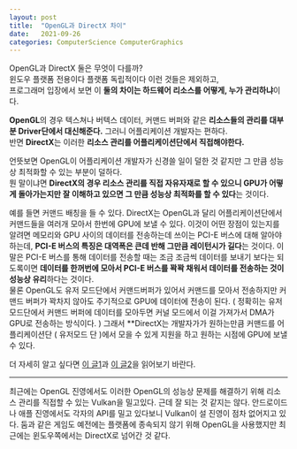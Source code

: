 ```yaml
---
layout: post
title:  "OpenGL과 DirectX 차이"
date:   2021-09-26
categories: ComputerScience ComputerGraphics
---
```


OpenGL과 DirectX 둘은 무엇이 다를까?           
윈도우 플랫폼 전용이다 플랫폼 독립적이다 이런 것들은 제외하고,          
프로그래머 입장에서 보면 이 **둘의 차이는 하드웨어 리소스를 어떻게, 누가 관리하냐**이다.        

**OpenGL**의 경우 텍스쳐나 버텍스 데이터, 커맨드 버퍼와 같은 **리소스들의 관리를 대부분 Driver단에서 대신해준다.** 그러니 어플리케이션 개발자는 편하다.          
반면 **DirectX**는 이러한 **리소스 관리를 어플리케이션단에서 직접해야한다.**                  

언뜻보면 OpenGL이 어플리케이션 개발자가 신경쓸 일이 덜한 것 같지만 그 만큼 성능상 최적화할 수 있는 부분이 덜하다.         
뭔 말이냐면 **DirectX의 경우 리소스 관리를 직접 자유자재로 할 수 있으니 GPU가 어떻게 돌아가는지만 잘 이해하고 있으면 그 만큼 성능상 최적화를 할 수 있다**는 것이다.         

예를 들면 커맨드 배칭을 들 수 있다. DirectX는 OpenGL과 달리 어플리케이션단에서 커맨드들을 여러개 모아서 한번에 GPU에 보낼 수 있다. 이것이 어떤 장점이 있는지를 알려면 메모리와 GPU 사이의 데이터를 전송하는데 쓰이는 PCI-E 버스에 대해 알아야하는데, **PCI-E 버스의 특징은 대역폭은 큰데 반해 그만큼 레이턴시가 길다**는 것이다. 이 말은 PCI-E 버스를 통해 데이터를 전송할 때는 조금 조금씩 데이터를 보내기 보다는 되도록이면 **데이터를 한꺼번에 모아서 PCI-E 버스를 꽉꽉 채워서 데이터를 전송하는 것이 성능상 유리**하다는 것이다.         
물론 OpenGL도 유저 모드단에서 커맨드버퍼가 있어서 커맨드를 모아서 전송하지만 커맨드 버퍼가 꽉차지 않아도 주기적으로 GPU에 데이터에 전송이 된다. ( 정확히는 유저 모드단에서 커맨드 버퍼에 데이터를 모아두면 커널 모드에서 이걸 가져가서 DMA가 GPU로 전송하는 방식이다. )
그래서 **DirectX는 개발자가가 원하는만큼 커맨드를 어플리케이션단 ( 유저모드 단 )에서 모을 수 있게 지원을 하고 원하는 시점에 GPU에 보낼 수 있다.       

더 자세히 알고 싶다면 [이 글1](https://docs.microsoft.com/en-us/windows/win32/direct3d10/d3d10-graphics-programming-guide-resources-mapping)과 [이 글2](https://docs.microsoft.com/ko-kr/windows/win32/direct3d12/recording-command-lists-and-bundles)을 읽어보기 바란다.         

------------------------       


최근에는 OpenGL 진영에서도 이러한 OpenGL의 성능상 문제를 해결하기 위해 리소스 관리를 직접할 수 있는 Vulkan을 밀고있다. 근데 잘 되는 것 같지는 않다. 안드로이드나 애플 진영에서도 각자의 API를 밀고 있다보니 Vulkan이 설 진영이 점차 없어지고 있다. 둠과 같은 게임도 예전에는 플랫폼에 종속되지 않기 위해 OpenGL을 사용했지만 최근에는 윈도우쪽에서는 DirectX로 넘어간 것 같다.        